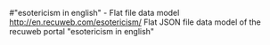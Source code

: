 #"esotericism in english" - Flat file data model
http://en.recuweb.com/esotericism/
Flat JSON file data model of the recuweb portal "esotericism in english"
